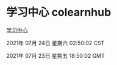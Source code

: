 # 学习中心 colearnhub
[学习中心](http://59.174.26.185:56308/colearnhub/)

2021年 07月 24日 星期六 02:50:02 CST

2021年 07月 23日 星期五 18:50:02 GMT
